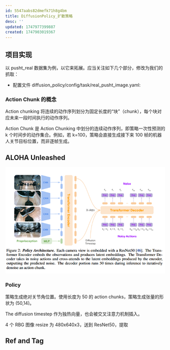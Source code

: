 ```yaml
---
id: 5547aabs82dmefk71h8g4bm
title: DiffusionPolicy_扩散策略
desc: ''
updated: 1747977399887
created: 1747903019367
---
```


## 项目实现

以 pusht_real 数据集为例，以它来拓展。应当关注如下几个部分，修改为我们的抓取：
- 配置文件 diffusion_policy/config/task/real_pusht_image.yaml: 

### Action Chunk 的概念

Action chunking 将连续的动作序列划分为固定长度的“块”（chunk），每个块对应未来一段时间执行的动作序列。

Action Chunk 是 Action Chunking 中划分的连续动作序列，即策略一次性预测的 k 个时间步的动作集合。例如，若 k=100，策略会直接生成接下来 100 帧的机器人关节目标位置，而非逐帧生成。

## ALOHA Unleashed

![aloha_unleashed_arch](assets/images/robotics.DiffusionPolicy_扩散策略/aloha_unleashed_arch.png)

### Policy

策略生成绝对关节角位置。使用长度为 50 的 action chunks，策略生成张量的形状为 (50,14)。

The diffusion timestep 作为独热向量，也会被交叉注意力机制插入。

4 个 RBG 图像 resize 为 480x640x3，送到 ResNet50，提取

## Ref and Tag

